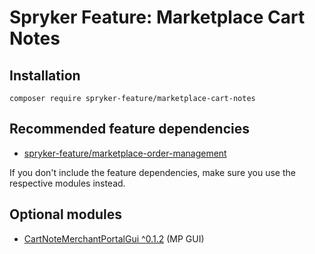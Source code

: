 # Spryker Feature: Marketplace Cart Notes



## Installation

```
composer require spryker-feature/marketplace-cart-notes
```

## Recommended feature dependencies
- [spryker-feature/marketplace-order-management](https://github.com/spryker-feature/marketplace-order-management)

If you don't include the feature dependencies, make sure you use the respective modules instead.

## Optional modules
- [CartNoteMerchantPortalGui ^0.1.2](https://github.com/spryker/cart-note-merchant-portal-gui) (MP GUI)
